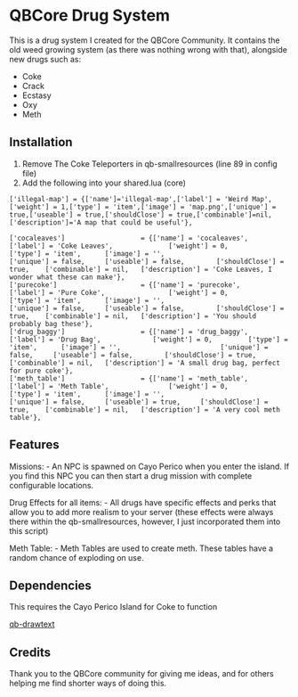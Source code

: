 # QBCore Drug System
This is a drug system I created for the QBCore Community. It contains the old weed growing system (as there was nothing wrong with that), alongside new drugs such as:
- Coke
- Crack
- Ecstasy
- Oxy
- Meth

## Installation
1) Remove The Coke Teleporters in qb-smallresources (line 89 in config file)
2) Add the following into your shared.lua (core)
```
['illegal-map'] = {['name']='illegal-map',['label'] = 'Weird Map',['weight'] = 1,['type'] = 'item',['image'] = 'map.png',['unique'] = true,['useable'] = true,['shouldClose'] = true,['combinable']=nil,['description']='A map that could be useful'},

['cocaleaves'] 				 	 = {['name'] = 'cocaleaves',					['label'] = 'Coke Leaves',				['weight'] = 0,			['type'] = 'item',		['image'] = '',							['unique'] = false,		['useable'] = false,		['shouldClose'] = true,	   ['combinable'] = nil,   ['description'] = 'Coke Leaves, I wonder what these can make'},
['purecoke'] 				 	 = {['name'] = 'purecoke',					['label'] = 'Pure Coke',				['weight'] = 0,			['type'] = 'item',		['image'] = '',							['unique'] = false,		['useable'] = false,		['shouldClose'] = true,	   ['combinable'] = nil,   ['description'] = 'You should probably bag these'},
['drug_baggy'] 				 	 = {['name'] = 'drug_baggy',					['label'] = 'Drug Bag',				['weight'] = 0,			['type'] = 'item',		['image'] = '',							['unique'] = false,		['useable'] = false,		['shouldClose'] = true,	   ['combinable'] = nil,   ['description'] = 'A small drug bag, perfect for pure coke'},
['meth_table'] 				 	 = {['name'] = 'meth_table',					['label'] = 'Meth Table',				['weight'] = 0,			['type'] = 'item',		['image'] = '',							['unique'] = false,		['useable'] = true,		['shouldClose'] = true,	   ['combinable'] = nil,   ['description'] = 'A very cool meth table'},
```

## Features 
Missions:
    - An NPC is spawned on Cayo Perico when you enter the island. If you find this NPC you can then start a drug mission with complete configurable locations. 

Drug Effects for all items: 
    - All drugs have specific effects and perks that allow you to add more realism to your server (these effects were always there within the qb-smallresources, however, I just incorporated them into this script)

Meth Table:
    - Meth Tables are used to create meth. These tables have a random chance of exploding on use.

## Dependencies 
This requires the Cayo Perico Island for Coke to function

[qb-drawtext](https://github.com/idrisdose/qb-drawtext)

## Credits
Thank you to the QBCore community for giving me ideas, and for others helping me find shorter ways of doing this. 